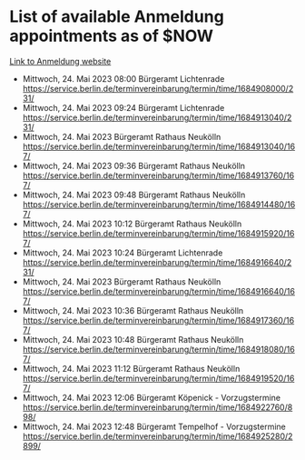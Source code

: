 # List of available Anmeldung appointments as of $NOW
[Link to Anmeldung website](https://service.berlin.de/terminvereinbarung/termin/tag.php?termin=1&anliegen[]=120686&dienstleisterlist=122210,122217,327316,122219,327312,122227,327314,122231,327346,122243,327348,122254,122252,329742,122260,329745,122262,329748,122271,327278,122273,327274,122277,327276,330436,122280,327294,122282,327290,122284,327292,122291,327270,122285,327266,122286,327264,122296,327268,150230,329760,122297,327286,122294,327284,122312,329763,122314,329775,122304,327330,122311,327334,122309,327332,317869,122281,327352,122279,329772,122283,122276,327324,122274,327326,122267,329766,122246,327318,122251,327320,122257,327322,122208,327298,122226,327300&herkunft=http%3A%2F%2Fservice.berlin.de%2Fdienstleistung%2F120686%2F)
- Mittwoch, 24. Mai 2023 08:00 Bürgeramt Lichtenrade https://service.berlin.de/terminvereinbarung/termin/time/1684908000/231/
- Mittwoch, 24. Mai 2023 09:24 Bürgeramt Lichtenrade https://service.berlin.de/terminvereinbarung/termin/time/1684913040/231/
- Mittwoch, 24. Mai 2023  Bürgeramt Rathaus Neukölln https://service.berlin.de/terminvereinbarung/termin/time/1684913040/167/
- Mittwoch, 24. Mai 2023 09:36 Bürgeramt Rathaus Neukölln https://service.berlin.de/terminvereinbarung/termin/time/1684913760/167/
- Mittwoch, 24. Mai 2023 09:48 Bürgeramt Rathaus Neukölln https://service.berlin.de/terminvereinbarung/termin/time/1684914480/167/
- Mittwoch, 24. Mai 2023 10:12 Bürgeramt Rathaus Neukölln https://service.berlin.de/terminvereinbarung/termin/time/1684915920/167/
- Mittwoch, 24. Mai 2023 10:24 Bürgeramt Lichtenrade https://service.berlin.de/terminvereinbarung/termin/time/1684916640/231/
- Mittwoch, 24. Mai 2023  Bürgeramt Rathaus Neukölln https://service.berlin.de/terminvereinbarung/termin/time/1684916640/167/
- Mittwoch, 24. Mai 2023 10:36 Bürgeramt Rathaus Neukölln https://service.berlin.de/terminvereinbarung/termin/time/1684917360/167/
- Mittwoch, 24. Mai 2023 10:48 Bürgeramt Rathaus Neukölln https://service.berlin.de/terminvereinbarung/termin/time/1684918080/167/
- Mittwoch, 24. Mai 2023 11:12 Bürgeramt Rathaus Neukölln https://service.berlin.de/terminvereinbarung/termin/time/1684919520/167/
- Mittwoch, 24. Mai 2023 12:06 Bürgeramt Köpenick - Vorzugstermine https://service.berlin.de/terminvereinbarung/termin/time/1684922760/898/
- Mittwoch, 24. Mai 2023 12:48 Bürgeramt Tempelhof - Vorzugstermine https://service.berlin.de/terminvereinbarung/termin/time/1684925280/2899/

